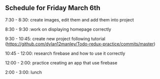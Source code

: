 ## Schedule for Friday March 6th

7:30 - 8:30: create images, edit them and add them into project

8:30 - 9:30 :work on displaying homepage correctly

9:30 - 10:45: create new project following tutorial (https://github.com/dylan12manley/Todo-redux-practice/commits/master)

10:45 - 12:00: research firebase and how to use it correctly

12:00 - 2:00: practice creating an app that use firebase

2:00 - 3:00:  lunch
